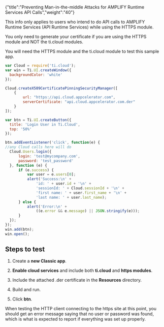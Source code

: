 {"title":"Preventing Man-in-the-middle Attacks for AMPLIFY Runtime Services API Calls","weight":"40"}

This info only applies to users who intend to do API calls to AMPLIFY Runtime Services (API Runtime Services) while using the HTTPS module.

You only need to generate your certificate if you are using the HTTPS module and NOT the ti.cloud modules.

You will need the HTTPS module and the ti.cloud module to test this sample app.

```javascript
var Cloud = require('ti.cloud');
var win = Ti.UI.createWindow({
  backgroundColor: 'white'
});

Cloud.createX509CertificatePinningSecurityManager([
    {
        url: "https://api.cloud.appcelerator.com",
        serverCertificate: "api.cloud.appcelerator.com.der"
    }
]);

var btn = Ti.UI.createButton({
  title: 'Login User in Ti.Cloud',
  top: '50%'
});

btn.addEventListener('click', function(e) {
//any Cloud calls here will do
  Cloud.Users.login({
      login: 'test@mycompany.com',
      password: 'test_password'
  }, function (e) {
      if (e.success) {
          var user = e.users[0];
          alert('Success:\n' +
              'id: ' + user.id + '\n' +
              'sessionId: ' + Cloud.sessionId + '\n' +
              'first name: ' + user.first_name + '\n' +
              'last name: ' + user.last_name);
      } else {
          alert('Error:\n' +
              ((e.error && e.message) || JSON.stringify(e)));
      }
  });
});
win.add(btn);
win.open();
```

## Steps to test

1. Create a **new Classic app**.

2. **Enable cloud services** and include both **ti.cloud** and **https modules**.

3. Include the attached .der certificate in the **Resources** directory.

4. Build and run.

5. Click **btn**.

When testing the HTTP client connecting to the https site at this point, you should get an error message saying that no user or password was found, which is what is expected to report if everything was set up properly.
